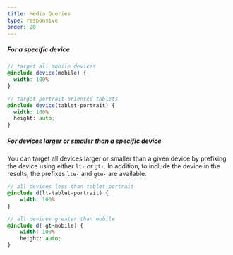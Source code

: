 ```yaml
---
title: Media Queries
type: responsive
order: 20
---
```


##### For a specific device

```scss
// target all mobile devices
@include device(mobile) {
  width: 100%
}

// target portrait-oriented tablets
@include device(tablet-portrait) {
  width: 100%
  height: auto;
}
```

##### For devices larger or smaller than a specific device

You can target all devices larger or smaller than a given device by prefixing the device using
either `lt-` or `gt-`. In addition, to include the device in the results, the prefixes `lte-` and
`gte-` are available.

```scss
// all devices less than tablet-portrait
@include d(lt-tablet-portrait) {
    width: 100%
}

// all devices greater than mobile
@include d( gt-mobile) {
    width: 100%
    height: auto;
}
```